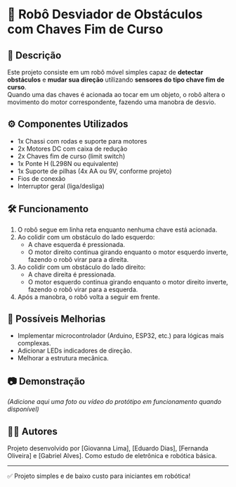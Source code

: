 # 🤖 Robô Desviador de Obstáculos com Chaves Fim de Curso

## 📌 Descrição
Este projeto consiste em um robô móvel simples capaz de **detectar obstáculos** e **mudar sua direção** utilizando **sensores do tipo chave fim de curso**.  
Quando uma das chaves é acionada ao tocar em um objeto, o robô altera o movimento do motor correspondente, fazendo uma manobra de desvio.

## ⚙️ Componentes Utilizados
- 1x Chassi com rodas e suporte para motores
- 2x Motores DC com caixa de redução
- 2x Chaves fim de curso (limit switch)
- 1x Ponte H (L298N ou equivalente)
- 1x Suporte de pilhas (4x AA ou 9V, conforme projeto)
- Fios de conexão
- Interruptor geral (liga/desliga)

## 🛠️ Funcionamento
1. O robô segue em linha reta enquanto nenhuma chave está acionada.  
2. Ao colidir com um obstáculo do lado esquerdo:
   - A chave esquerda é pressionada.
   - O motor direito continua girando enquanto o motor esquerdo inverte, fazendo o robô virar para a direita.  
3. Ao colidir com um obstáculo do lado direito:
   - A chave direita é pressionada.
   - O motor esquerdo continua girando enquanto o motor direito inverte, fazendo o robô virar para a esquerda.  
4. Após a manobra, o robô volta a seguir em frente.


## 🚀 Possíveis Melhorias  
- Implementar microcontrolador (Arduino, ESP32, etc.) para lógicas mais complexas.  
- Adicionar LEDs indicadores de direção.  
- Melhorar a estrutura mecânica.

## 📷 Demonstração
*(Adicione aqui uma foto ou vídeo do protótipo em funcionamento quando disponível)*

## 👩‍💻 Autores
Projeto desenvolvido por [Giovanna Lima], [Eduardo Dias], [Fernanda Oliveira] e [Gabriel Alves]. Como estudo de eletrônica e robótica básica.

---
✅ Projeto simples e de baixo custo para iniciantes em robótica!
